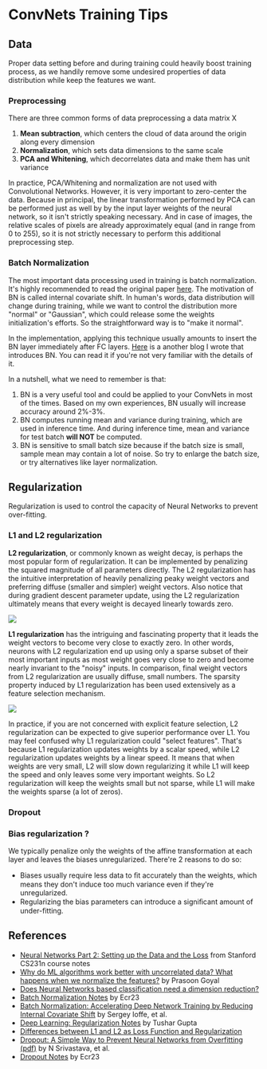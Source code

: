 # ConvNets Training Tips

## Data

Proper data setting before and during training could heavily boost training process, as we handily remove some undesired properties of data distribution while keep the features we want.

### Preprocessing

There are three common forms of data preprocessing a data matrix X

1. **Mean subtraction**, which centers the cloud of data around the origin along every dimension
2. **Normalization**, which sets data dimensions to the same scale
3. **PCA and Whitening**, which decorrelates data and make them has unit variance

In practice, PCA/Whitening and normalization are not used with Convolutional Networks. However, it is very important to zero-center the data. Because in principal, the linear transformation performed by PCA can be performed just as well by by the input layer weights of the neural network, so it isn't strictly speaking necessary. And in case of images, the relative scales of pixels are already approximately equal (and in range from 0 to 255), so it is not strictly necessary to perform this additional preprocessing step.

### Batch Normalization

The most important data processing used in training is batch normalization. It's highly recommended to read the original paper [here](https://arxiv.org/abs/1502.03167). The motivation of BN is called internal covariate shift. In human's words, data distribution will change during training, while we want to control the distribution more "normal" or "Gaussian", which could release some the weights initialization's efforts. So the straightforward way is to "make it normal".

In the implementation, applying this technique usually amounts to insert the BN layer immediately after FC layers. [Here](http://ecr23.me/vision/bn/) is a another blog I wrote that introduces BN. You can read it if you're not very familiar with the details of it.

In a nutshell, what we need to remember is that:

1. BN is a very useful tool and could be applied to your ConvNets in most of the times. Based on my own experiences, BN usually will increase accuracy around 2%-3%.
2. BN computes running mean and variance during training, which are used in inference time. And during inference time, mean and variance for test batch **will NOT** be computed.
3. BN is sensitive to small batch size because if the batch size is small, sample mean may contain a lot of noise. So try to enlarge the batch size, or try alternatives like layer normalization.

## Regularization

Regularization is used to control the capacity of Neural Networks to prevent over-fitting. 

### L1 and L2 regularization

**L2 regularization**, or commonly known as weight decay, is perhaps the most popular form of regularization. It can be implemented by penalizing the squared magnitude of all parameters directly. The L2 regularization has the intuitive interpretation of heavily penalizing peaky weight vectors and preferring diffuse (smaller and simpler) weight vectors. Also notice that during gradient descent parameter update, using the L2 regularization ultimately means that every weight is decayed linearly towards zero.

![](http://www.chioka.in/wp-content/uploads/2013/12/least_squares_l2.png)

**L1 regularization** has the intriguing and fascinating property that it leads the weight vectors to become very close to exactly zero. In other words, neurons with L2 regularization end up using only a sparse subset of their most important inputs as most weight goes very close to zero and become nearly invariant to the "noisy" inputs. In comparison, final weight vectors from L2 regularization are usually diffuse, small numbers. The sparsity property induced by L1 regularization has been used extensively as a feature selection mechanism.

![](http://www.chioka.in/wp-content/uploads/2013/12/least_squares_l11.png)

In practice, if you are not concerned with explicit feature selection, L2 regularization can be expected to give superior performance over L1. You may feel confused why L1 regularization could "select features". That's because L1 regularization updates weights by a scalar speed, while L2 regularization updates weights by a linear speed. It means that when weights are very small, L2 will slow down regularizing it while L1 will keep the speed and only leaves some very important weights. So L2 regularization will keep the weights small but not sparse, while L1 will make the weights sparse (a lot of zeros).

### Dropout

### Bias regularization ?

We typically penalize only the weights of the affine transformation at each layer and leaves the biases unregularized. There're 2 reasons to do so:
* Biases usually require less data to ﬁt accurately than the weights, which means they don't induce too much variance even if they're unregularized.
* Regularizing the bias parameters can introduce a signiﬁcant amount of under-fitting. 

## References

* [Neural Networks Part 2: Setting up the Data and the Loss](http://cs231n.github.io/neural-networks-2/) from Stanford CS231n course notes
* [Why do ML algorithms work better with uncorrelated data? What happens when we normalize the features?](http://qr.ae/TUGzs5) by Prasoon Goyal
* [Does Neural Networks based classification need a dimension reduction?](https://stats.stackexchange.com/questions/67986/does-neural-networks-based-classification-need-a-dimension-reduction)
* [Batch Normalization Notes](http://ecr23.me/vision/bn/) by Ecr23
* [Batch Normalization: Accelerating Deep Network Training by Reducing Internal Covariate Shift](https://arxiv.org/abs/1502.03167) by Sergey Ioffe, et al.
* [Deep Learning: Regularization Notes](https://towardsdatascience.com/deep-learning-regularization-notes-29df9cb90779) by Tushar Gupta
* [Differences between L1 and L2 as Loss Function and Regularization](http://www.chioka.in/differences-between-l1-and-l2-as-loss-function-and-regularization/)
* [Dropout: A Simple Way to Prevent Neural Networks from Overfitting (pdf)](http://jmlr.org/papers/volume15/srivastava14a.old/srivastava14a.pdf) by N Srivastava, et al.
* [Dropout Notes](http://ecr23.me/vision/dropout/) by Ecr23
